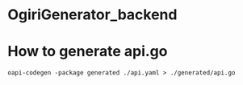 # OgiriGenerator_backend

# How to generate api.go

```
oapi-codegen -package generated ./api.yaml > ./generated/api.go
```